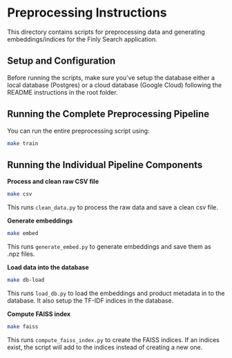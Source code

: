 # Preprocessing Instructions

This directory contains scripts for preprocessing data and generating embeddings/indices for the Finly Search application.

## Setup and Configuration

Before running the scripts, make sure you've setup the database either a local database (Postgres) or a cloud database (Google Cloud) following the README instructions in the root folder. 

## Running the Complete Preprocessing Pipeline

You can run the entire preprocessing script using:
```bash
make train
```

## Running the Individual Pipeline Components

**Process and clean raw CSV file**
```bash
make csv
```
This runs `clean_data.py` to process the raw data and save a clean csv file. 

**Generate embeddings**
```bash
make embed
```
This runs `generate_embed.py` to generate embeddings and save them as .npz files. 

**Load data into the database**
```bash
make db-load
```
This runs `load_db.py` to load the embeddings and product metadata in to the database. It also setup the TF-IDF indices in the database. 

**Compute FAISS index**
```bash
make faiss
```
This runs `compute_faiss_index.py` to create the FAISS indices. If an indices exist, the script will add to the indices instead of creating a new one. 